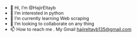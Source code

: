 - 👋 Hi, I’m @HajirEltayb
- 👀 I’m interested in python
- 🌱 I’m currently learning Web scraping
- 💞️ I’m looking to collaborate on any thing 
- 📫 How to reach me . My Gmail hajireltayb135@gmail.com 

<!---
HajirEltayb/HajirEltayb is a ✨ special ✨ repository because its `README.md` (this file) appears on your GitHub profile.
You can click the Preview link to take a look at your changes.
--->
